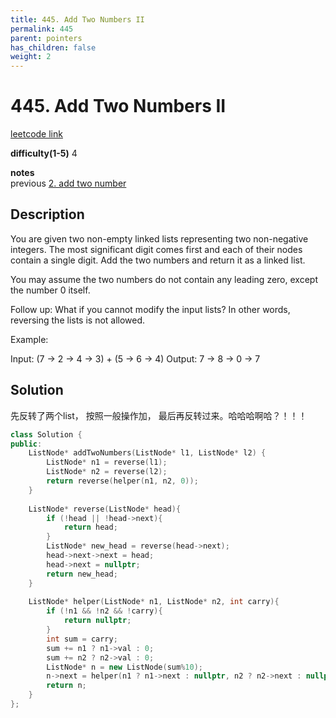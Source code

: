 ```yaml
---
title: 445. Add Two Numbers II
permalink: 445
parent: pointers
has_children: false
weight: 2
---
```

# 445. Add Two Numbers II
[leetcode link](https://leetcode.com/problems/add-two-numbers-ii/)

**difficulty(1-5)** 
4

**notes**   
previous [2. add two number](2)

## Description
You are given two non-empty linked lists representing two non-negative integers. The most significant digit comes first and each of their nodes contain a single digit. Add the two numbers and return it as a linked list.

You may assume the two numbers do not contain any leading zero, except the number 0 itself.

Follow up:
What if you cannot modify the input lists? In other words, reversing the lists is not allowed.

Example:

Input: (7 -> 2 -> 4 -> 3) + (5 -> 6 -> 4)
Output: 7 -> 8 -> 0 -> 7


## Solution
先反转了两个list， 按照一般操作加， 最后再反转过来。哈哈哈啊哈？！！！

```c++
class Solution {
public:
    ListNode* addTwoNumbers(ListNode* l1, ListNode* l2) {
        ListNode* n1 = reverse(l1);
        ListNode* n2 = reverse(l2);
        return reverse(helper(n1, n2, 0));
    }
    
    ListNode* reverse(ListNode* head){
        if (!head || !head->next){
            return head;
        }
        ListNode* new_head = reverse(head->next);
        head->next->next = head;
        head->next = nullptr;
        return new_head;
    }
    
    ListNode* helper(ListNode* n1, ListNode* n2, int carry){
        if (!n1 && !n2 && !carry){
            return nullptr;
        }
        int sum = carry;
        sum += n1 ? n1->val : 0;
        sum += n2 ? n2->val : 0;
        ListNode* n = new ListNode(sum%10);
        n->next = helper(n1 ? n1->next : nullptr, n2 ? n2->next : nullptr, sum/10);
        return n;
    }
};

```

<!-- 
Default label
{: .label }

Blue label
{: .label .label-blue }

Stable
{: .label .label-green }

New release
{: .label .label-purple }

Coming soon
{: .label .label-yellow }

Deprecated
{: .label .label-red } -->

